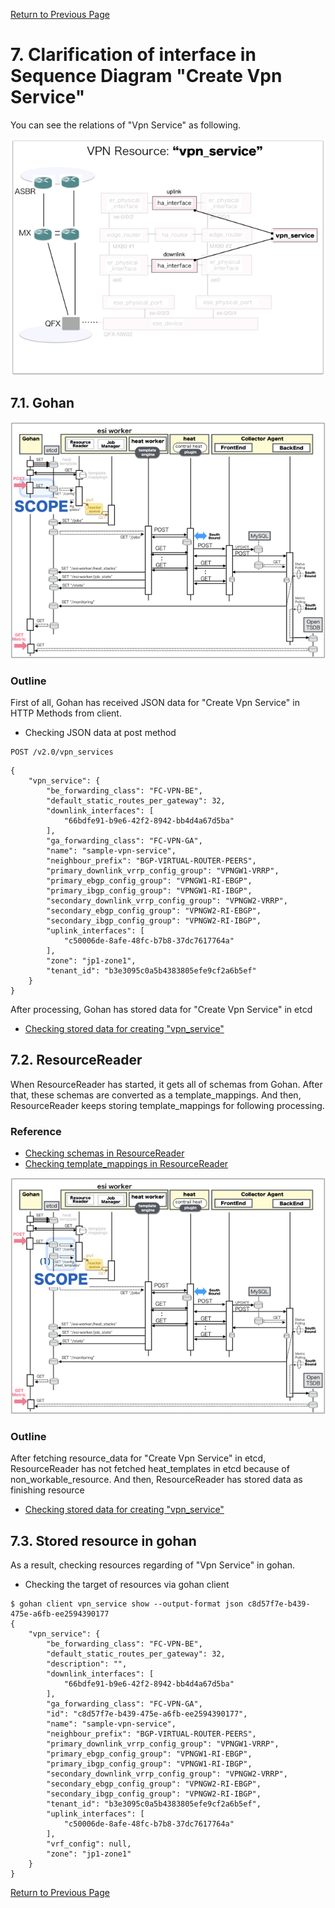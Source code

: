 [Return to Previous Page](00_vpn_gateway.md)

# 7. Clarification of interface in Sequence Diagram "Create Vpn Service"
You can see the relations of "Vpn Service" as following.

![Vpn Service](resource/gohan_investigate_for_vpngw.008.png)


## 7.1. Gohan

![scope](../images/ESI_Sequence_diagram.002.png)

### Outline
First of all, Gohan has received JSON data for "Create Vpn Service" in HTTP Methods from client.

* Checking JSON data at post method
```
POST /v2.0/vpn_services
```
```
{
    "vpn_service": {
        "be_forwarding_class": "FC-VPN-BE",
        "default_static_routes_per_gateway": 32,
        "downlink_interfaces": [
            "66bdfe91-b9e6-42f2-8942-bb4d4a67d5ba"
        ],
        "ga_forwarding_class": "FC-VPN-GA",
        "name": "sample-vpn-service",
        "neighbour_prefix": "BGP-VIRTUAL-ROUTER-PEERS",
        "primary_downlink_vrrp_config_group": "VPNGW1-VRRP",
        "primary_ebgp_config_group": "VPNGW1-RI-EBGP",
        "primary_ibgp_config_group": "VPNGW1-RI-IBGP",
        "secondary_downlink_vrrp_config_group": "VPNGW2-VRRP",
        "secondary_ebgp_config_group": "VPNGW2-RI-EBGP",
        "secondary_ibgp_config_group": "VPNGW2-RI-IBGP",
        "uplink_interfaces": [
            "c50006de-8afe-48fc-b7b8-37dc7617764a"
        ],
        "zone": "jp1-zone1",
        "tenant_id": "b3e3095c0a5b4383805efe9cf2a6b5ef"
    }
}
```
After processing, Gohan has stored data for "Create Vpn Service" in etcd

* [Checking stored data for creating "vpn_service"](stored_in_etcd/01_Gohan/CreateVpnService_01.md)


## 7.2. ResourceReader
When ResourceReader has started, it gets all of schemas from Gohan.
After that, these schemas are converted as a template_mappings.
And then, ResourceReader keeps storing template_mappings for following processing.

### Reference
* [Checking schemas in ResourceReader](../memo/schemas.txt)
* [Checking template_mappings in ResourceReader](../memo/template_mappings.md)

![scope](../images/ESI_Sequence_diagram.003.png)

### Outline
After fetching resource_data for "Create Vpn Service" in etcd, ResourceReader has not fetched heat_templates in etcd because of non_workable_resource.
And then, ResourceReader has stored data as finishing resource

* [Checking stored data for creating "vpn_service"](stored_in_etcd/00_ResourceReader/CreateVpnService_01.md)


## 7.3. Stored resource in gohan
As a result, checking resources regarding of "Vpn Service" in gohan.

* Checking the target of resources via gohan client
```
$ gohan client vpn_service show --output-format json c8d57f7e-b439-475e-a6fb-ee2594390177
{
    "vpn_service": {
        "be_forwarding_class": "FC-VPN-BE",
        "default_static_routes_per_gateway": 32,
        "description": "",
        "downlink_interfaces": [
            "66bdfe91-b9e6-42f2-8942-bb4d4a67d5ba"
        ],
        "ga_forwarding_class": "FC-VPN-GA",
        "id": "c8d57f7e-b439-475e-a6fb-ee2594390177",
        "name": "sample-vpn-service",
        "neighbour_prefix": "BGP-VIRTUAL-ROUTER-PEERS",
        "primary_downlink_vrrp_config_group": "VPNGW1-VRRP",
        "primary_ebgp_config_group": "VPNGW1-RI-EBGP",
        "primary_ibgp_config_group": "VPNGW1-RI-IBGP",
        "secondary_downlink_vrrp_config_group": "VPNGW2-VRRP",
        "secondary_ebgp_config_group": "VPNGW2-RI-EBGP",
        "secondary_ibgp_config_group": "VPNGW2-RI-IBGP",
        "tenant_id": "b3e3095c0a5b4383805efe9cf2a6b5ef",
        "uplink_interfaces": [
            "c50006de-8afe-48fc-b7b8-37dc7617764a"
        ],
        "vrf_config": null,
        "zone": "jp1-zone1"
    }
}
```

[Return to Previous Page](00_vpn_gateway.md)
